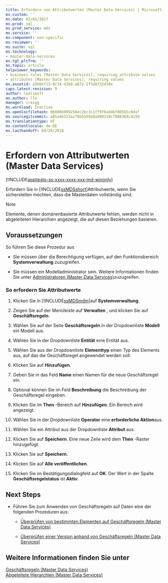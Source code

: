 ```yaml
---
title: Erfordern von Attributwerten (Master Data Services) | Microsoft-Dokumentation
ms.custom: ''
ms.date: 03/01/2017
ms.prod: sql
ms.prod_service: mds
ms.service: ''
ms.component: non-specific
ms.reviewer: ''
ms.suite: sql
ms.technology:
- master-data-services
ms.tgt_pltfrm: ''
ms.topic: article
helpviewer_keywords:
- business rules [Master Data Services], requiring attribute values
- attributes [Master Data Services], requiring values
ms.assetid: a360ef13-0c34-43b8-a87e-2f5d8732d30e
caps.latest.revision: 9
author: leolimsft
ms.author: lle
manager: craigg
ms.workload: Inactive
ms.openlocfilehash: 068866999258ec2bc3c1ff9f6ad4bf80565c6daf
ms.sourcegitcommit: a85a46312acf8b5a59a8a900310cf088369c4150
ms.translationtype: HT
ms.contentlocale: de-DE
ms.lasthandoff: 04/26/2018
---
```

# <a name="require-attribute-values-master-data-services"></a>Erfordern von Attributwerten (Master Data Services)

[!INCLUDE[appliesto-ss-xxxx-xxxx-xxx-md-winonly](../includes/appliesto-ss-xxxx-xxxx-xxx-md-winonly.md)]

  Erfordern Sie in [!INCLUDE[ssMDSshort](../includes/ssmdsshort-md.md)]Attributwerte, wenn Sie sicherstellen möchten, dass die Masterdaten vollständig sind.  
  
> [!NOTE]  
>  Elemente, denen domänenbasierte Attributwerte fehlen, werden nicht in abgeleiteten Hierarchien angezeigt, die auf diesen Beziehungen basieren.  
  
## <a name="prerequisites"></a>Voraussetzungen  
 So führen Sie diese Prozedur aus  
  
-   Sie müssen über die Berechtigung verfügen, auf den Funktionsbereich **Systemverwaltung** zuzugreifen.  
  
-   Sie müssen ein Modelladministrator sein. Weitere Informationen finden Sie unter [Administratoren &#40;Master Data Services&#41;](../master-data-services/administrators-master-data-services.md)zuzugreifen.  
  
### <a name="to-require-attribute-values"></a>So erfordern Sie Attributwerte  
  
1.  Klicken Sie in [!INCLUDE[ssMDSmdm](../includes/ssmdsmdm-md.md)]auf **Systemverwaltung**.  
  
2.  Zeigen Sie auf der Menüleiste auf **Verwalten** , und klicken Sie auf **Geschäftsregeln**.  
  
3.  Wählen Sie auf der Seite **Geschäftsregeln** in der Dropdownliste **Modell** ein Modell aus.  
  
4.  Wählen Sie in der Dropdownliste **Entität** eine Entität aus.  
  
5.  Wählen Sie aus der Dropdownliste **Elementtyp** einen Typ des Elements aus, auf das die Geschäftsregel angewendet werden soll.  
  
6.  Klicken Sie auf **Hinzufügen**.  
  
7.  Geben Sie in das Feld **Name** einen Namen für die neue Geschäftsregel ein.  
  
8.  Optional können Sie im Feld **Beschreibung** die Beschreibung der Geschäftsregel eingeben.  
  
9. Klicken Sie im **Then** -Bereich auf **Hinzufügen**. Ein Bereich wird angezeigt.  
  
10. Wählen Sie in der Dropdownliste **Operator** eine **erforderliche Aktion**aus.  
  
11. Wählen Sie ein Attribut aus der Dropdownliste **Attribut** aus.  
  
12. Klicken Sie auf **Speichern**. Eine neue Zeile wird dem **Then** -Raster hinzugefügt.  
  
13. Klicken Sie auf **Speichern**.  
  
14. Klicken Sie auf **Alle veröffentlichen**.  
  
15. Klicken Sie im Bestätigungsdialogfeld auf **OK**. Der Wert in der Spalte **Geschäftsregelstatus** ist **Aktiv**.  
  
## <a name="next-steps"></a>Next Steps  
  
-   Führen Sie zum Anwenden von Geschäftsregeln auf Daten eine der folgenden Prozeduren aus:  
  
    -   [Überprüfen von bestimmten Elementen auf Geschäftsregeln &#40;Master Data Services&#41;](../master-data-services/validate-specific-members-against-business-rules-master-data-services.md)  
  
    -   [Überprüfen einer Version anhand von Geschäftsregeln &#40;Master Data Services&#41;](../master-data-services/validate-a-version-against-business-rules-master-data-services.md)  
  
## <a name="see-also"></a>Weitere Informationen finden Sie unter  
 [Geschäftsregeln &#40;Master Data Services&#41;](../master-data-services/business-rules-master-data-services.md)   
 [Abgeleitete Hierarchien &#40;Master Data Services&#41;](../master-data-services/derived-hierarchies-master-data-services.md)  
  
  
